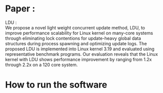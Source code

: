 # Paper : 

LDU :  
We propose a novel light weight concurrent update method, LDU, 
to improve performance scalability for Linux kernel on many-core systems
through eliminating lock contentions for update-heavy global data structures
during process spawning and optimizing update logs. 
The proposed LDU is implemented into Linux kernel 3.19 and evaluated 
using representative benchmark programs. 
Our evaluation reveals that the Linux kernel with LDU shows performance
improvement by ranging from 1.2x through 2.2x on a 120 core system.

# How to run the software


